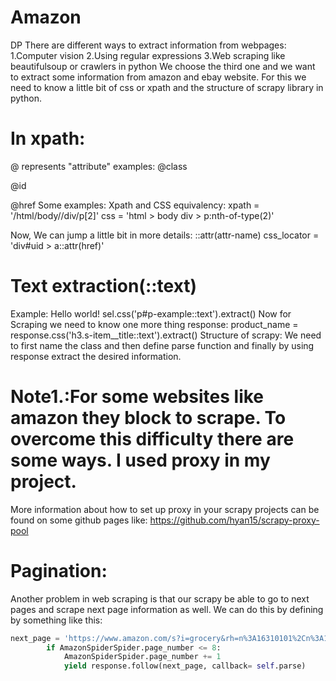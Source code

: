 # Amazon
DP
There are different ways to extract information from webpages:
1.Computer vision
2.Using regular expressions
3.Web scraping like beautifulsoup or crawlers in python
We choose the third one and we want to extract some information from amazon and ebay website.
For this we need to know a little bit of css or xpath and the structure of scrapy library in python.

# In xpath:
@ represents "attribute"
examples:
@class

@id

@href
Some examples:
Xpath and CSS equivalency:
xpath = '/html/body//div/p[2]'
css = 'html > body div > p:nth-of-type(2)'


Now, We can jump a little bit in more details:
::attr(attr-name)
css_locator = 'div#uid > a::attr(href)'

# Text extraction(::text)
Example:
Hello world!
sel.css('p#p-example::text').extract()
Now for Scraping we need to know one more thing response:
product_name = response.css('h3.s-item__title::text').extract()
Structure of scrapy:
We need to first name the class and then define parse function and finally by using response extract the desired information.
# Note1.:For some websites like amazon they block to scrape. To overcome this difficulty there are some ways. I used proxy in my project.
More information about how to set up proxy in your scrapy projects can be found on some github pages like:
https://github.com/hyan15/scrapy-proxy-pool

# Pagination:
Another problem in web scraping is that our scrapy be able to go to next pages and scrape next page information as well. 
We can do this by defining by something like this:
```python
next_page = 'https://www.amazon.com/s?i=grocery&rh=n%3A16310101%2Cn%3A16310211%2Cn%3A16310231%2Cn%3A16521305011%2Cn%3A16318401%2Cn%3A16318511&page=' + str(AmazonSpiderSpider.page_number) + '&qid=1576114939&ref=sr_pg_2'
        if AmazonSpiderSpider.page_number <= 8:
            AmazonSpiderSpider.page_number += 1
            yield response.follow(next_page, callback= self.parse)
```
